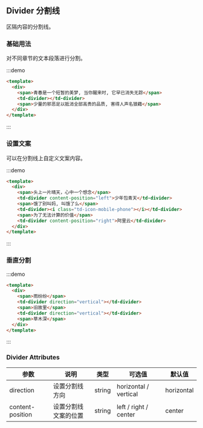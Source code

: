 ## Divider 分割线

区隔内容的分割线。

### 基础用法

对不同章节的文本段落进行分割。

:::demo

```html
<template>
  <div>
    <span>青春是一个短暂的美梦, 当你醒来时, 它早已消失无踪</span>
    <td-divider></td-divider>
    <span>少量的邪恶足以抵消全部高贵的品质, 害得人声名狼藉</span>
  </div>
</template>
```

:::

### 设置文案

可以在分割线上自定义文案内容。

:::demo

```html
<template>
  <div>
    <span>头上一片晴天，心中一个想念</span>
    <td-divider content-position="left">少年包青天</td-divider>
    <span>饿了别叫妈, 叫饿了么</span>
    <td-divider><i class="td-icon-mobile-phone"></i></td-divider>
    <span>为了无法计算的价值</span>
    <td-divider content-position="right">阿里云</td-divider>
  </div>
</template>
```

:::

### 垂直分割

:::demo

```html
<template>
  <div>
    <span>雨纷纷</span>
    <td-divider direction="vertical"></td-divider>
    <span>旧故里</span>
    <td-divider direction="vertical"></td-divider>
    <span>草木深</span>
  </div>
</template>
```

:::

### Divider Attributes

| 参数             | 说明                 | 类型   | 可选值                | 默认值     |
| ---------------- | -------------------- | ------ | --------------------- | ---------- |
| direction        | 设置分割线方向       | string | horizontal / vertical | horizontal |
| content-position | 设置分割线文案的位置 | string | left / right / center | center     |
